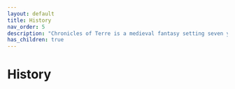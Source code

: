 ```yaml
---
layout: default
title: History
nav_order: 5
description: "Chronicles of Terre is a medieval fantasy setting seven years in the writing, currently for dungeons & dragons 5th edition."
has_children: true
---
```


# History